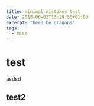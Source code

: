 ```yaml
---
title: minimal mistakes test
date: 2018-06-02T13:29:50+01:00
excerpt: "here be dragons"
tags:
  - misc
---
```


# test

asdsd

## test2
